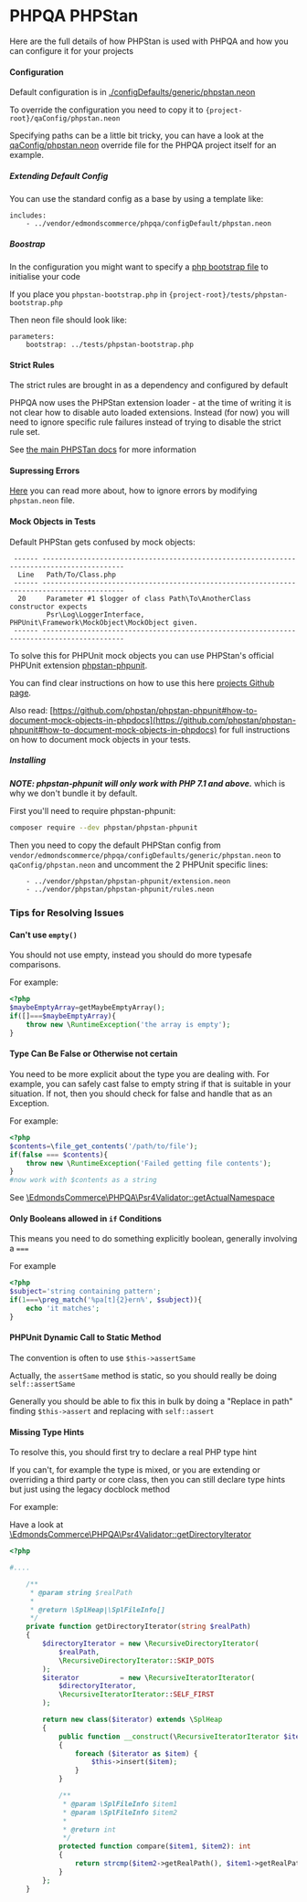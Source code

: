 # PHPQA PHPStan

Here are the full details of how PHPStan is used with PHPQA and how you can configure it for your projects

#### Configuration 

Default configuration is in [./configDefaults/generic/phpstan.neon](./../../configDefaults/generic/phpstan.neon)

To override the configuration you need to copy it to `{project-root}/qaConfig/phpstan.neon`

Specifying paths can be a little bit tricky, you can have a look at the [qaConfig/phpstan.neon](./../../qaConfig/phpstan.neon) override file for the PHPQA project itself for an example.

##### Extending Default Config

You can use the standard config as a base by using a template like:

```neon
includes:
    - ../vendor/edmondscommerce/phpqa/configDefault/phpstan.neon
```

##### Boostrap

In the configuration you might want to specify a [php bootstrap file](https://github.com/phpstan/phpstan#bootstrap-file) to initialise your code

If you place you `phpstan-bootstrap.php` in `{project-root}/tests/phpstan-bootstrap.php`

Then neon file should look like:

```
parameters:
	bootstrap: ../tests/phpstan-bootstrap.php

```

#### Strict Rules

The strict rules are brought in as a dependency and configured by default

PHPQA now uses the PHPStan extension loader - at the time of writing it is not clear how to disable auto loaded extensions.
Instead (for now) you will need to ignore specific rule failures instead of trying to disable the strict rule set.

See [the main PHPSTan docs](https://github.com/phpstan/phpstan-strict-rules) for more information

#### Supressing Errors

[Here](https://github.com/phpstan/phpstan#ignore-error-messages-with-regular-expressions) you can read more about, how to
ignore errors by modifying `phpstan.neon` file.

#### Mock Objects in Tests

Default PHPStan gets confused by mock objects:

```text
 ------ ------------------------------------------------------------------------------------------ 
  Line   Path/To/Class.php                                          
 ------ ------------------------------------------------------------------------------------------ 
  20     Parameter #1 $logger of class Path\To\AnotherClass constructor expects  
         Psr\Log\LoggerInterface, PHPUnit\Framework\MockObject\MockObject given.                   
 ------ ------------------------------------------------------------------------------------------ 
```

To solve this for PHPUnit mock objects you can use PHPStan's official PHPUnit extension
[phpstan-phpunit](https://github.com/phpstan/phpstan-phpunit).

You can find clear instructions on how to use this here [projects Github page](https://github.com/phpstan/phpstan-phpunit#usage).

Also read: [https://github.com/phpstan/phpstan-phpunit#how-to-document-mock-objects-in-phpdocs](https://github.com/phpstan/phpstan-phpunit#how-to-document-mock-objects-in-phpdocs) for full instructions on how to document mock objects in your tests.

##### Installing

**_NOTE: phpstan-phpunit will only work with PHP 7.1 and above._** which is why we don't bundle it by default.

First you'll need to require phpstan-phpunit:

```bash
composer require --dev phpstan/phpstan-phpunit
```

Then you need to copy the default PHPStan config from
`vendor/edmondscommerce/phpqa/configDefaults/generic/phpstan.neon`
to `qaConfig/phpstan.neon` and uncomment the 2 PHPUnit specific lines:

```bash
    - ../vendor/phpstan/phpstan-phpunit/extension.neon
    - ../vendor/phpstan/phpstan-phpunit/rules.neon
```

### Tips for Resolving Issues

#### Can't use `empty()`

You should not use empty, instead you should do more typesafe comparisons.

For example:

```php
<?php
$maybeEmptyArray=getMaybeEmptyArray();
if([]===$maybeEmptyArray){
    throw new \RuntimeException('the array is empty');
}
```

#### Type Can Be False or Otherwise not certain

You need to be more explicit about the type you are dealing with. For example, you can safely cast false to empty string if that is suitable in your situation. If not, then you should check for false and handle that as an Exception.

For example:

```php
<?php
$contents=\file_get_contents('/path/to/file');
if(false === $contents){
    throw new \RuntimeException('Failed getting file contents');
}
#now work with $contents as a string
```

See [\EdmondsCommerce\PHPQA\Psr4Validator::getActualNamespace](./../../src/Psr4Validator.php)

#### Only Booleans allowed in `if` Conditions

This means you need to do something explicitly boolean, generally involving a `===`

For example

```php
<?php
$subject='string containing pattern';
if(1===\preg_match('%pa[t]{2}ern%', $subject)){
    echo 'it matches';
}
```

#### PHPUnit Dynamic Call to Static Method

The convention is often to use `$this->assertSame`

Actually, the `assertSame` method is static, so you should really be doing `self::assertSame`

Generally you should be able to fix this in bulk by doing a "Replace in path" finding `$this->assert` and replacing with `self::assert`

#### Missing Type Hints

To resolve this, you should first try to declare a real PHP type hint

If you can't, for example the type is mixed, or you are extending or overriding a third party or core class, then you can still declare type hints but just using the legacy docblock method

For example:

Have a look at [\EdmondsCommerce\PHPQA\Psr4Validator::getDirectoryIterator](./../../src/Psr4Validator.php)

```php
<?php

#....

    /**
     * @param string $realPath
     *
     * @return \SplHeap|\SplFileInfo[]
     */
    private function getDirectoryIterator(string $realPath)
    {
        $directoryIterator = new \RecursiveDirectoryIterator(
            $realPath,
            \RecursiveDirectoryIterator::SKIP_DOTS
        );
        $iterator          = new \RecursiveIteratorIterator(
            $directoryIterator,
            \RecursiveIteratorIterator::SELF_FIRST
        );

        return new class($iterator) extends \SplHeap
        {
            public function __construct(\RecursiveIteratorIterator $iterator)
            {
                foreach ($iterator as $item) {
                    $this->insert($item);
                }
            }

            /**
             * @param \SplFileInfo $item1
             * @param \SplFileInfo $item2
             *
             * @return int
             */
            protected function compare($item1, $item2): int
            {
                return strcmp($item2->getRealPath(), $item1->getRealPath());
            }
        };
    }


```
